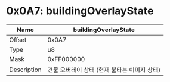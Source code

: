 # 0x0A7: buildingOverlayState

| Name | buildingOverlayState |
| ----| ------------ |
| Offset | 0x0A7 |
| Type | u8 |
| Mask | 0xFF000000 |
| Description | 건물 오버레이 상태 (현재 불타는 이미지 상태) |<br>

